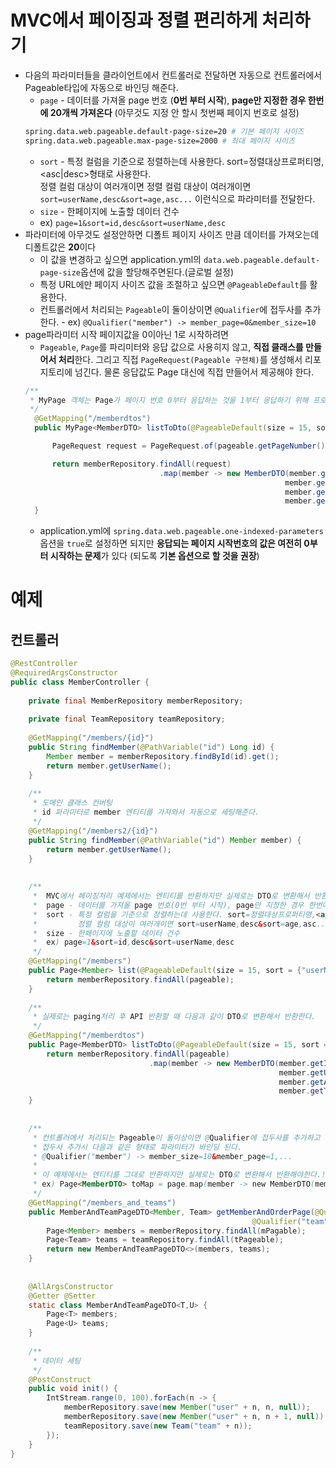 # MVC에서 페이징과 정렬 편리하게 처리하기
- 다음의 파라미터들을 클라이언트에서 컨트롤러로 전달하면 자동으로 컨트롤러에서 Pageable타입에 자동으로 바인딩 해준다.
  - `page` - 데이터를 가져올 page 번호 (**0번 부터 시작**), **page만 지정한 경우 한번에 20개씩 가져온다** (아무것도 지정 안 할시 첫번째 페이지 번호로 설정)
   ```bash
  spring.data.web.pageable.default-page-size=20 # 기본 페이지 사이즈 
  spring.data.web.pageable.max-page-size=2000 # 최대 페이지 사이즈
  ```
  - `sort` - 특정 컬럼을 기준으로 정렬하는데 사용한다. sort=정렬대상프로퍼티명,<asc|desc>형태로 사용한다.  
            정렬 컬럼 대상이 여러개이면 정렬 컬럼 대상이 여러개이면 `sort=userName,desc&sort=age,asc...` 이런식으로 파라미터를 전달한다.
  - `size` - 한페이지에 노출할 데이터 건수
  - ex) `page=1&sort=id,desc&sort=userName,desc`
- 파라미터에 아무것도 설정안하면 디폴트 페이지 사이즈 만큼 데이터를 가져오는데 디폴트값은 **20**이다
  - 이 값을 변경하고 싶으면 application.yml의 `data.web.pageable.default-page-size`옵션에 값을 할당해주면된다.(글로벌 설정)
  - 특정 URL에만 페이지 사이즈 값을 조절하고 싶으면 `@PageableDefault`를 활용한다. 
  - 컨트롤러에서 처리되는 `Pageable`이 둘이상이면 `@Qualifier`에 접두사를 추가한다. 
        - ex) `@Qualifier("member") -> member_page=0&member_size=10`
- page파라미터 시작 페이지값을 0이아닌 1로 시작하려면 
  - `Pageable`, `Page`를 파리미터와 응답 값으로 사용히지 않고, **직접 클래스를 만들어서 처리**한다.  그리고 직접 `PageRequest(Pageable 구현체)`를 생성해서 리포지토리에 넘긴다. 물론 응답값도 Page 대신에 직접 만들어서 제공해야 한다.  
  ```java
  /**
   * MyPage 객체는 Page가 페이지 번호 0부터 응답하는 것을 1부터 응답하기 위해 프로그래머가 직접 구현한 클래스 
   */
    @GetMapping("/memberdtos")
    public MyPage<MemberDTO> listToDto(@PageableDefault(size = 15, sort = {"userName"})Pageable pageable) {

        PageRequest request = PageRequest.of(pageable.getPageNumber() - 1, pageable.getPageSize());

        return memberRepository.findAll(request)
                                .map(member -> new MemberDTO(member.getId(), 
                                                            member.getUserName(),
                                                            member.getAge(),
                                                            member.getTeam() == null ? null : member.getTeam().getName()));
    }
  ```
  - application.yml에 `spring.data.web.pageable.one-indexed-parameters` 옵션을 `true`로 설정하면 되지만 **응답되는 페이지 시작번호의 값은 여전히 0부터 시작하는 문제**가 있다 (되도록 **기본 옵션으로 할 것을 권장**)

# 예제
## 컨트롤러 
```java
@RestController
@RequiredArgsConstructor
public class MemberController {
    
    private final MemberRepository memberRepository;
    
    private final TeamRepository teamRepository;
    
    @GetMapping("/members/{id}")
    public String findMember(@PathVariable("id") Long id) {
        Member member = memberRepository.findById(id).get();
        return member.getUserName();
    }
    
    /**
     * 도메인 클래스 컨버팅
     * id 파라미터로 member 엔티티를 가져와서 자동으로 세팅해준다.
     */
    @GetMapping("/members2/{id}")
    public String findMember(@PathVariable("id") Member member) {
        return member.getUserName();
    }
    
    
    /**
     *  MVC에서 페이징처리 예제에서는 엔티티를 반환하지만 실제로는 DTO로 변환해서 반환하자!!!
     *  page - 데이터를 가져올 page 번호(0번 부터 시작), page만 지정한 경우 한번에 20개씩 가져온다(아무것도 지정안할시 첫번째 페이지 번호로 설정)
     *  sort - 특정 컬럼을 기준으로 정렬하는데 사용한다. sort=정렬대상프로퍼티명,<asc,desc>형태로 사용한다.
     *         정렬 컬럼 대상이 여러개이면 sort=userName,desc&sort=age,asc... 이런식으로 넘긴다
     *  size - 한페이지에 노출할 데이터 건수
     *  ex) page=1&sort=id,desc&sort=userName,desc
     */
    @GetMapping("/members")
    public Page<Member> list(@PageableDefault(size = 15, sort = {"userName"})Pageable pageable) {
        return memberRepository.findAll(pageable);
    }
    
    /**
     * 실제로는 paging처리 후 API 반환할 때 다음과 같이 DTO로 변환해서 반환한다.
     */
    @GetMapping("/memberdtos")
    public Page<MemberDTO> listToDto(@PageableDefault(size = 15, sort = {"userName"})Pageable pageable) {
        return memberRepository.findAll(pageable)
                               .map(member -> new MemberDTO(member.getId(), 
                                                            member.getUserName(),
                                                            member.getAge(),
                                                            member.getTeam() == null ? null : member.getTeam().getName()));
    }
    
    
    /**
     * 컨트롤러에서 처리되는 Pageable이 둘이상이면 @Qualifier에 접두사를 추가하고
     * 접두사 추가시 다음과 같은 형태로 파라미터가 바인딩 된다.
     * @Qualifier("member") -> member_size=10&member_page=1,...
     * 
     * 이 예제에서는 엔티티를 그대로 반환하지만 실제로는 DTO로 변환해서 반환해야한다.!!!!!!!!! 중요!!!!!!!!!!
     * ex) Page<MemberDTO> toMap = page.map(member -> new MemberDTO(member.getId(), member.getUserName(), member.getTeam().getName()));
     */
    @GetMapping("/members_and_teams")
    public MemberAndTeamPageDTO<Member, Team> getMemberAndOrderPage(@Qualifier("member") Pageable mPagable, 
                                                      @Qualifier("team") Pageable tPageable) {
        Page<Member> members = memberRepository.findAll(mPagable);
        Page<Team> teams = teamRepository.findAll(tPageable);
        return new MemberAndTeamPageDTO<>(members, teams);
    }
    
    
    @AllArgsConstructor
    @Getter @Setter
    static class MemberAndTeamPageDTO<T,U> {
        Page<T> members;
        Page<U> teams;
    }
    
    /**
     * 데이터 세팅
     */
    @PostConstruct
    public void init() {
        IntStream.range(0, 100).forEach(n -> {
            memberRepository.save(new Member("user" + n, n, null));
            memberRepository.save(new Member("user" + n, n + 1, null));
            teamRepository.save(new Team("team" + n));
        });
    }
}
```